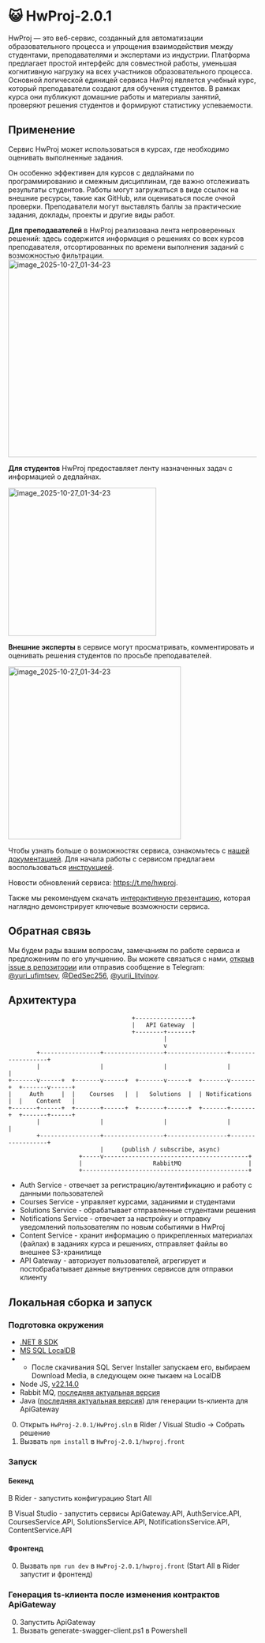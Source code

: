 # 😺 HwProj-2.0.1
HwProj — это веб-сервис, созданный для автоматизации образовательного процесса и упрощения взаимодействия между студентами, преподавателями и экспертами из индустрии.
Платформа предлагает простой интерфейс для совместной работы, уменьшая когнитивную нагрузку на всех участников образовательного процесса.
Основной логической единицей сервиса HwProj является учебный курс, который преподаватели создают для обучения студентов. В рамках курса они
публикуют домашние работы и материалы занятий, проверяют решения студентов и формируют статистику успеваемости.
## Применение
Сервис HwProj может использоваться в курсах, где необходимо оценивать выполненные задания.

Он особенно эффективен для курсов с дедлайнами по программированию и смежным дисциплинам, где важно отслеживать результаты студентов. Работы могут загружаться в виде ссылок на внешние ресурсы, такие как GitHub, или оцениваться после очной проверки. Преподаватели могут выставлять баллы за практические задания, доклады, проекты и другие виды работ.

**Для преподавателей** в HwProj реализована лента непроверенных решений: здесь содержится информация о решениях со всех курсов преподавателя, отсортированных по времени выполнения заданий с возможностью фильтрации.
<img width="600" height="400" alt="image_2025-10-27_01-34-23" src="https://github.com/user-attachments/assets/77d36bfe-13aa-415d-bd8b-c4c6550bb56a" />

**Для студентов** HwProj предоставляет ленту назначенных задач с информацией о дедлайнах.

<img width="300" height="300" alt="image_2025-10-27_01-34-23" src="https://github.com/user-attachments/assets/dbb83a16-d3f7-4117-89fe-e4c2c676adea" />

**Внешние эксперты** в сервисе могут просматривать, комментировать и оценивать решения студентов по просьбе преподавателей.

<img width="350" height="350" alt="image_2025-10-27_01-34-23" src="https://github.com/user-attachments/assets/2d351109-5d45-4892-a075-829d700a7860" />


Чтобы узнать больше о возможностях сервиса, ознакомьтесь с [нашей документацией](Docs/documentation.pdf). Для начала работы с сервисом предлагаем воспользоваться [инструкцией](https://docs.google.com/document/d/18W-LAuG7Dq75V2p-imF2KWIWvq8MhLl2Zr3ucLQnKCY/edit?usp=sharing).

Новости обновлений сервиса: https://t.me/hwproj.

Также мы рекомендуем скачать [интерактивную презентацию](Docs/interactive_presentation.pdf), которая наглядно демонстрирует ключевые возможности сервиса.

## Обратная связь
Мы будем рады вашим вопросам, замечаниям по работе сервиса и предложениям по его улучшению. Вы можете связаться с нами, [открыв issue в репозитории](https://github.com/InteIIigeNET/HwProj-2.0.1/issues/new) или отправив сообщение в Telegram: [@yuri_ufimtsev](https://t.me/yuri_ufimtsev), [@DedSec256](https://t.me/DedSec256), [@yurii_litvinov](https://t.me/yurii_litvinov).

## Архитектура
```
                                   +----------------+
                                   |   API Gateway  |
                                   +--------+-------+
                                            |
                                            v
        +-----------------+-----------------+-----------------+------------------+
        |                 |                 |                 |                  |
+-------v------+  +-------v------+  +-------v------+  +-------v-------+  +-------v------+
|     Auth     |  |    Courses   |  |   Solutions  |  | Notifications |  |    Content   |
+-------+------+  +-------+------+  +-------+------+  +-------+-------+  +-------+------+
        |                 |                 |                 |                  |
        +-----------------+-----------------+-----------------+------------------+
                          |     (publish / subscribe, async)
                    +-----v-----------------------------------------+
                    |                    RabbitMQ                   |
                    +-----------------------------------------------+
```

- Auth Service - отвечает за регистрацию/аутентификацию и работу с данными пользователей
- Courses Service - управляет курсами, заданиями и студентами 
- Solutions Service - обрабатывает отправленные студентами решения
- Notifications Service - отвечает за настройку и отправку уведомлений пользователям по новым событиями в HwProj
- Content Service - хранит информацию о прикрепленных материалах (файлах) в заданиях курса и решениях, отправляет файлы во внешнее S3-хранилище
- API Gateway - авторизует пользователей, агрегирует и постобрабатывает данные внутренних сервисов для отправки клиенту 

## Локальная сборка и запуск
### Подготовка окружения
- [.NET 8 SDK](https://dotnet.microsoft.com/en-us/download/dotnet/thank-you/sdk-8.0.414-windows-x64-installer)
- [MS SQL LocalDB](https://learn.microsoft.com/en-us/sql/database-engine/configure-windows/sql-server-express-localdb?view=sql-server-ver16)
- - После скачивания SQL Server Installer запускаем его, выбираем Download Media, в следующем окне тыкаем на LocalDB
- Node JS, [v22.14.0](https://nodejs.org/download/release/v22.14.0/)
- Rabbit MQ, [последняя актуальная версия](https://www.rabbitmq.com/download.html)
- Java ([последняя актуальная версия](https://www.oracle.com/java/technologies/downloads/#jdk24-windows)) для генерации ts-клиента для ApiGateway
0. Открыть `HwProj-2.0.1/HwProj.sln` в Rider / Visual Studio -> Собрать решение
1. Вызвать `npm install` в `HwProj-2.0.1/hwproj.front` 
### Запуск
#### Бекенд 
В Rider - запустить конфигурацию Start All

В Visual Studio - запустить сервисы ApiGateway.API, AuthService.API, CoursesService.API, SolutionsService.API, NotificationsService.API, ContentService.API

#### Фронтенд
0. Вызвать `npm run dev` в `HwProj-2.0.1/hwproj.front` (Start All в Rider запустит и фронтенд)

### Генерация ts-клиента после изменения контрактов ApiGateway 
0. Запустить ApiGateway
1. Вызвать generate-swagger-client.ps1 в Powershell
